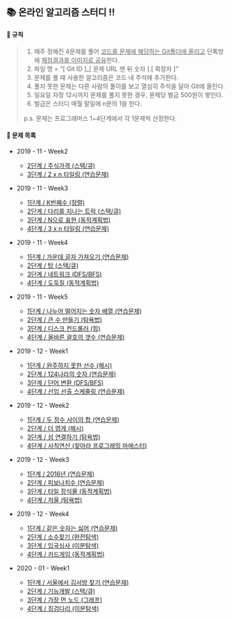 📚 온라인 알고리즘 스터디 ‼️
-------------

#### 📎 규칙

> 1. 매주 정해진 4문제를 풀어 <u>코드를 문제에 해당하는 Git폴더에 올리고</u> 단톡방에 <u>채점결과를 이미지로 공유</u>한다.
> 2. 파일 명 = “[ Git ID ]_[ 문제 URL 맨 뒤 숫자 ].[ 확장자 ]”
> 3. 문제를 풀 때 사용한 알고리즘은 코드 내 주석에 추가한다.
> 4. 풀지 못한 문제는 다른 사람의 풀이를 보고 열심히 주석을 달아 Git에 올린다.
> 5. 일요일 자정 12시까지 문제를 풀지 못한 경우, 문제당 벌금 500원이 쌓인다.
> 6. 벌금은 스터디 매월 말일에 n분의 1을 한다.
>
> p.s. 문제는 프로그래머스 1~4단계에서 각 1문제씩 선정한다.



#### 📖 문제 목록
* 2019 - 11 - Week2
  * [2단계 / 주식가격 (스택/큐)](https://programmers.co.kr/learn/courses/30/lessons/42584)
  * [3단계 / 2 x n 타일링 (연습문제)](https://programmers.co.kr/learn/courses/30/lessons/12900)

* 2019 - 11 - Week3
  * [1단계 / K번째수 (정렬)](https://programmers.co.kr/learn/courses/30/lessons/42748)
  * [2단계 / 다리를 지나는 트럭 (스택/큐)](https://programmers.co.kr/learn/courses/30/lessons/42583)
  * [3단계 / N으로 표현 (동적계획법)](https://programmers.co.kr/learn/courses/30/lessons/42895)
  * [4단계 / 3 x n 타일링 (연습문제)](https://programmers.co.kr/learn/courses/30/lessons/12902)

* 2019 - 11 - Week4
  * [1단계 / 가운데 글자 가져오기 (연습문제)](https://programmers.co.kr/learn/courses/30/lessons/12903)
  * [2단계 / 탑 (스택/큐)](https://programmers.co.kr/learn/courses/30/lessons/42588)
  * [3단계 / 네트워크 (DFS/BFS)](https://programmers.co.kr/learn/courses/30/lessons/43162)
  * [4단계 / 도둑질 (동적계획법)](https://programmers.co.kr/learn/courses/30/lessons/42897)
  
* 2019 - 11 - Week5
  * [1단계 / 나누어 떨어지는 숫자 배열 (연습문제)](https://programmers.co.kr/learn/courses/30/lessons/12910)
  * [2단계 / 큰 수 만들기 (탐욕법)](https://programmers.co.kr/learn/courses/30/lessons/42883)
  * [3단계 / 디스크 컨드롤러 (힙)](https://programmers.co.kr/learn/courses/30/lessons/42627)
  * [4단계 / 올바른 괄호의 갯수 (연습문제)](https://programmers.co.kr/learn/courses/30/lessons/12929)

* 2019 - 12 - Week1
  * [1단계 / 완주하지 못한 선수 (해시)](https://programmers.co.kr/learn/courses/30/lessons/42576)
  * [2단계 / 124나라의 숫자 (연습문제)](https://programmers.co.kr/learn/courses/30/lessons/12899)
  * [3단계 / 단어 변환 (DFS/BFS)](https://programmers.co.kr/learn/courses/30/lessons/43163)
  * [4단계 / 선입 선출 스케줄링 (연습문제)](https://programmers.co.kr/learn/courses/30/lessons/12920)

* 2019 - 12 - Week2
  * [1단계 / 두 정수 사이의 합 (연습문제)](https://programmers.co.kr/learn/courses/30/lessons/12912)
  * [2단계 / 더 맵게 (해시)](https://programmers.co.kr/learn/courses/30/lessons/42626)
  * [3단계 / 섬 연결하기 (탐욕법)](https://programmers.co.kr/learn/courses/30/lessons/42861)
  * [4단계 / 사칙연산 (찾아라 프로그래밍 마에스터)](https://programmers.co.kr/learn/courses/30/lessons/1843)

* 2019 - 12 - Week3
  * [1단계 / 2016년 (연습문제)](https://programmers.co.kr/learn/courses/30/lessons/12901)
  * [2단계 / 피보나치수 (연습문제)](https://programmers.co.kr/learn/courses/30/lessons/12945)
  * [3단계 / 타일 장식물 (동적계획법)](https://programmers.co.kr/learn/courses/30/lessons/43104)
  * [4단계 / 저울 (탐욕법)](https://programmers.co.kr/learn/courses/30/lessons/42886)

* 2019 - 12 - Week4
  * [1단계 / 같은 숫자는 싫어 (연습문제)](https://programmers.co.kr/learn/courses/30/lessons/12906)
  * [2단계 / 소수찾기 (완전탐색)](https://programmers.co.kr/learn/courses/30/lessons/42839)
  * [3단계 / 입국심사 (이분탐색)](https://programmers.co.kr/learn/courses/30/lessons/43238)
  * [4단계 / 카드게임 (동적계획법)](https://programmers.co.kr/learn/courses/30/lessons/42896)

* 2020 - 01 - Week1
  * [1단계 / 서울에서 김서방 찾기 (연습문제)](https://programmers.co.kr/learn/courses/30/lessons/12919)
  * [2단계 / 기능개발 (스택/큐)](https://programmers.co.kr/learn/courses/30/lessons/42586)
  * [3단계 / 가장 먼 노드 (그래프)](https://programmers.co.kr/learn/courses/30/lessons/49189)
  * [4단계 / 징검다리 (이분탐색)](https://programmers.co.kr/learn/courses/30/lessons/43236)
